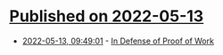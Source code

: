 # [Published on 2022-05-13](index.md)

* [2022-05-13, 09:49:01](https://news.ycombinator.com/item?id=31365251) - [In Defense of Proof of Work](https://neptune.cash/blog/in-defense-of-proof-of-work/)
